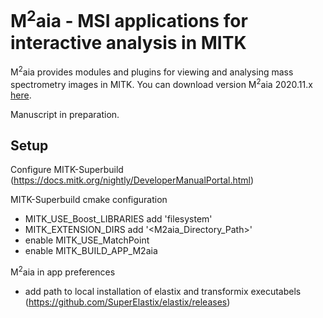 M<sup>2</sup>aia - MSI applications for interactive analysis in MITK
=========================

M<sup>2</sup>aia provides modules and plugins for viewing and analysing mass spectrometry images in MITK.
You can download version M<sup>2</sup>aia 2020.11.x [here](https://github.com/jtfcordes/m2aia/releases).

Manuscript in preparation.


Setup
-----------

Configure MITK-Superbuild (https://docs.mitk.org/nightly/DeveloperManualPortal.html)

MITK-Superbuild cmake configuration
- MITK_USE_Boost_LIBRARIES add 'filesystem'
- MITK_EXTENSION_DIRS add '<M2aia_Directory_Path>'
- enable MITK_USE_MatchPoint
- enable MITK_BUILD_APP_M2aia 

M<sup>2</sup>aia in app preferences
- add path to local installation of elastix and transformix executabels (https://github.com/SuperElastix/elastix/releases)



